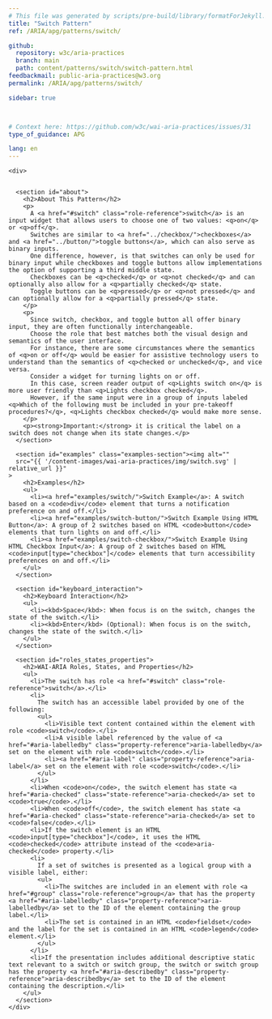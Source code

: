```yaml
---
# This file was generated by scripts/pre-build/library/formatForJekyll.js
title: "Switch Pattern"
ref: /ARIA/apg/patterns/switch/

github:
  repository: w3c/aria-practices
  branch: main
  path: content/patterns/switch/switch-pattern.html
feedbackmail: public-aria-practices@w3.org
permalink: /ARIA/apg/patterns/switch/

sidebar: true



# Context here: https://github.com/w3c/wai-aria-practices/issues/31
type_of_guidance: APG

lang: en
---
```

<meta charset="UTF-8" />
<meta content="width=device-width, initial-scale=1.0" name="viewport" />
<title>Switch Pattern</title>

<script src="../../shared/js/highlight.pack.js"></script>
<script src="../../shared/js/app.js"></script>
<script src="../../shared/js/skipto.js"></script>


<link 
  rel="stylesheet"
  href="{{ '/content-assets/wai-aria-practices/styles.css' | relative_url }}"
>
<!-- Code highlighting styles -->
<link 
  rel="stylesheet"
  href="{{ '/ARIA/apg/shared/css/github.css' | relative_url }}"
>

<script>
const addBodyClass = undefined;
const enableSidebar = true;
if (addBodyClass) document.body.classList.add(addBodyClass);
if (enableSidebar) document.body.classList.add('has-sidebar');
</script>
    

<script>
    const parentPage = window.location.pathname.match(
      /\/(patterns|practices)\//
    )?.[1];
    if (parentPage) {
      const parentHref = 'a[href*="' + parentPage + '"]';
      document.querySelector(parentHref).classList.add('active');
    }
  </script>
<div>

    <div>
      

      <section id="about">
        <h2>About This Pattern</h2>
        <p>
          A <a href="#switch" class="role-reference">switch</a> is an input widget that allows users to choose one of two values: <q>on</q> or <q>off</q>.
          Switches are similar to <a href="../checkbox/">checkboxes</a> and <a href="../button/">toggle buttons</a>, which can also serve as binary inputs.
          One difference, however, is that switches can only be used for binary input while checkboxes and toggle buttons allow implementations the option of supporting a third middle state.
          Checkboxes can be <q>checked</q> or <q>not checked</q> and can optionally also allow for a <q>partially checked</q> state.
          Toggle buttons can be <q>pressed</q> or <q>not pressed</q> and can optionally allow for a <q>partially pressed</q> state.
        </p>
        <p>
          Since switch, checkbox, and toggle button all offer binary input, they are often functionally interchangeable.
          Choose the role that best matches both the visual design and semantics of the user interface.
          For instance, there are some circumstances where the semantics of <q>on or off</q> would be easier for assistive technology users to understand than the semantics of <q>checked or unchecked</q>, and vice versa.
          Consider a widget for turning lights on or off.
          In this case, screen reader output of <q>Lights switch on</q> is more user friendly than <q>Lights checkbox checked</q>.
          However, if the same input were in a group of inputs labeled <q>Which of the following must be included in your pre-takeoff procedures?</q>, <q>Lights checkbox checked</q> would make more sense.
        </p>
        <p><strong>Important:</strong> it is critical the label on a switch does not change when its state changes.</p>
      </section>

      <section id="examples" class="examples-section"><img alt="" 
      src="{{ '/content-images/wai-aria-practices/img/switch.svg' | relative_url }}"
    >
        <h2>Examples</h2>
        <ul>
          <li><a href="examples/switch/">Switch Example</a>: A switch based on a <code>div</code> element that turns a notification preference on and off.</li>
          <li><a href="examples/switch-button/">Switch Example Using HTML Button</a>: A group of 2 switches based on HTML <code>button</code> elements that turn lights on and off.</li>
          <li><a href="examples/switch-checkbox/">Switch Example Using HTML Checkbox Input</a>: A group of 2 switches based on HTML <code>input[type="checkbox"]</code> elements that turn accessibility preferences on and off.</li>
        </ul>
      </section>

      <section id="keyboard_interaction">
        <h2>Keyboard Interaction</h2>
        <ul>
          <li><kbd>Space</kbd>: When focus is on the switch, changes the state of the switch.</li>
          <li><kbd>Enter</kbd> (Optional): When focus is on the switch, changes the state of the switch.</li>
        </ul>
      </section>

      <section id="roles_states_properties">
        <h2>WAI-ARIA Roles, States, and Properties</h2>
        <ul>
          <li>The switch has role <a href="#switch" class="role-reference">switch</a>.</li>
          <li>
            The switch has an accessible label provided by one of the following:
            <ul>
              <li>Visible text content contained within the element with role <code>switch</code>.</li>
              <li>A visible label referenced by the value of <a href="#aria-labelledby" class="property-reference">aria-labelledby</a> set on the element with role <code>switch</code>.</li>
              <li><a href="#aria-label" class="property-reference">aria-label</a> set on the element with role <code>switch</code>.</li>
            </ul>
          </li>
          <li>When <code>on</code>, the switch element has state <a href="#aria-checked" class="state-reference">aria-checked</a> set to <code>true</code>.</li>
          <li>When <code>off</code>, the switch element has state <a href="#aria-checked" class="state-reference">aria-checked</a> set to <code>false</code>.</li>
          <li>If the switch element is an HTML <code>input[type="checkbox"]</code>, it uses the HTML <code>checked</code> attribute instead of the <code>aria-checked</code> property.</li>
          <li>
            If a set of switches is presented as a logical group with a visible label, either:
            <ul>
              <li>The switches are included in an element with role <a href="#group" class="role-reference">group</a> that has the property <a href="#aria-labelledby" class="property-reference">aria-labelledby</a> set to the ID of the element containing the group label.</li>
              <li>The set is contained in an HTML <code>fieldset</code> and the label for the set is contained in an HTML <code>legend</code> element.</li>
            </ul>
          </li>
          <li>If the presentation includes additional descriptive static text relevant to a switch or switch group, the switch or switch group has the property <a href="#aria-describedby" class="property-reference">aria-describedby</a> set to the ID of the element containing the description.</li>
        </ul>
      </section>
    </div>
  
</div>
<script 
  src="{{ '/ARIA/apg/shared/js/skipto.js' | relative_url }}"
></script>
